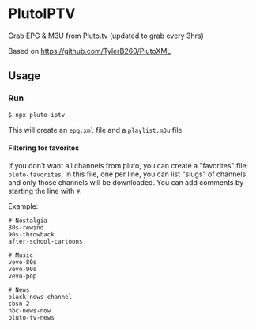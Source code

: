 # PlutoIPTV

Grab EPG &amp; M3U from Pluto.tv (updated to grab every 3hrs)

Based on https://github.com/TylerB260/PlutoXML

## Usage

### Run

```bash
$ npx pluto-iptv
```

This will create an `epg.xml` file and a `playlist.m3u` file

#### Filtering for favorites
If you don't want all channels from pluto, you can create a "favorites" file: `pluto-favorites`.  In this file, one per line, you can list "slugs" of channels and only those channels will be downloaded.  You can add comments by starting the line with `#`.

Example:
```text
# Nostalgia
80s-rewind
90s-throwback
after-school-cartoons

# Music
vevo-80s
vevo-90s
vevo-pop

# News
black-news-channel
cbsn-2
nbc-news-now
pluto-tv-news
```
